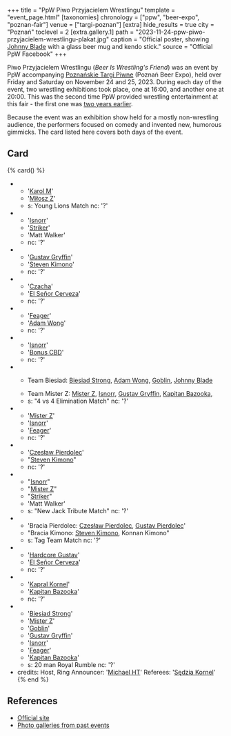 +++
title = "PpW Piwo Przyjacielem Wrestlingu"
template = "event_page.html"
[taxonomies]
chronology = ["ppw", "beer-expo", "poznan-fair"]
venue = ["targi-poznan"]
[extra]
hide_results = true
city = "Poznań"
toclevel = 2
[extra.gallery.1]
path = "2023-11-24-ppw-piwo-przyjacielem-wrestlingu-plakat.jpg"
caption = "Official poster, showing [Johnny Blade](@/w/johnny-blade.md) with a glass beer mug and kendo stick."
source = "Official PpW Facebook"
+++

Piwo Przyjacielem Wrestlingu (_Beer Is Wrestling's Friend_) was an event by PpW accompanying [Poznańskie Targi Piwne][ptp] (Poznań Beer Expo), held over Friday and Saturday on November 24 and 25, 2023. During each day of the event, two wrestling exhibitions took place, one at 16:00, and another one at 20:00. This was the second time PpW provided wrestling entertainment at this fair - the first one was [two years earlier](@/e/ppw/2021-07-30-ppw-poznan-supershow.md).

Because the event was an exhibition show held for a mostly non-wrestling audience, the performers focused on comedy and invented new, humorous gimmicks. The card listed here covers both days of the event.

## Card

{% card() %}
- - '[Karol M](@/w/goblin.md)'
  - '[Miłosz Z](@/w/mister-z.md)'
  - s: Young Lions Match
    nc: '?'
- - '[Isnorr](@/w/isnorr.md)'
  - '[Striker](@/w/royal-striker.md)'
  - 'Matt Walker'
  - nc: '?'
- - '[Gustav Gryffin](@/w/gustav-gryffin.md)'
  - '[Steven Kimono](@/w/biesiad.md)'
  - nc: '?'
- - '[Czacha](@/w/johnny-blade.md)'
  - '[El Señor Cerveza](@/w/goblin.md)'
  - nc: '?'
- - '[Feager](@/w/feager.md)'
  - '[Adam Wong](@/w/adam-wong.md)'
  - nc: '?'
- - '[Isnorr](@/w/isnorr.md)'
  - '[Bonus CBD](@/w/gabriel-queen.md)'
  - nc: '?'
- - >
    Team Biesiad:
    [Biesiad Strong](@/w/biesiad.md),
    [Adam Wong](@/w/adam-wong.md),
    [Goblin](@/w/goblin.md),
    [Johnny Blade](@/w/johnny-blade.md)
  - >
    Team Mister Z:
    [Mister Z](@/w/mister-z.md),
    [Isnorr](@/w/isnorr.md),
    [Gustav Gryffin](@/w/gustav-gryffin.md),
    [Kapitan Bazooka](@/w/kapitan-bazooka.md),
  - s: "4 vs 4 Elimination Match"
    nc: '?'
- - '[Mister Z](@/w/mister-z.md)'
  - '[Isnorr](@/w/isnorr.md)'
  - '[Feager](@/w/feager.md)'
  - nc: '?'
- - '[Czesław Pierdolec](@/w/kapitan-bazooka.md)'
  - "[Steven Kimono](@/w/biesiad.md)"
  - nc: '?'
- - "[Isnorr](@/w/isnorr.md)"
  - "[Mister Z](@/w/mister-z.md)"
  - "[Striker](@/w/royal-striker.md)"
  - 'Matt Walker'
  - s: "New Jack Tribute Match"
    nc: '?'
- - 'Bracia Pierdolec: [Czesław Pierdolec](@/w/kapitan-bazooka.md), [Gustav Pierdolec](@/w/gustav-gryffin.md)'
  - "Bracia Kimono: [Steven Kimono](@/w/biesiad.md), Konnan Kimono"
  - s: Tag Team Match
    nc: '?'
- - '[Hardcore Gustav](@/w/gustav-gryffin.md)'
  - '[El Señor Cerveza](@/w/goblin.md)'
  - nc: '?'
- - '[Kapral Kornel](@/w/sedzia-kornel.md)'
  - '[Kapitan Bazooka](@/w/kapitan-bazooka.md)'
  - nc: '?'
- - '[Biesiad Strong](@/w/biesiad.md)'
  - '[Mister Z](@/w/mister-z.md)'
  - '[Goblin](@/w/goblin.md)'
  - '[Gustav Gryffin](@/w/gustav-gryffin.md)'
  - '[Isnorr](@/w/isnorr.md)'
  - '[Feager](@/w/feager.md)'
  - '[Kapitan Bazooka](@/w/kapitan-bazooka.md)'
  - s: 20 man Royal Rumble
    nc: '?'
- credits:
    Host, Ring Announcer: '[Michael HT](@/w/michael-ht.md)'
    Referees: '[Sędzia Kornel](@/w/sedzia-kornel.md)'
{% end %}

## References

* [Official site][ptp]
* [Photo galleries from past events](https://targipiwne.pl/galeria/)

[ptp]: https://targipiwne.pl
